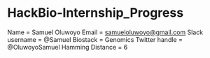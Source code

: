 # HackBio-Internship_Progress
Name = Samuel Oluwoyo
Email = samueloluwoyo@gmail.com
Slack username = @Samuel
Biostack = Genomics
Twitter handle = @OluwoyoSamuel
Hamming Distance = 6
